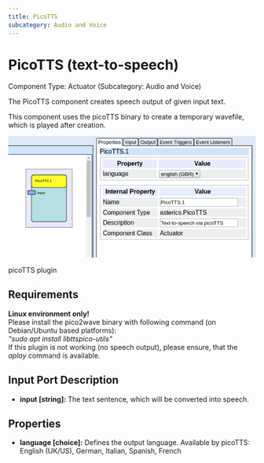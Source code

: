 ```yaml
---
title: PicoTTS
subcategory: Audio and Voice
---
```


# PicoTTS (text-to-speech)

Component Type: Actuator (Subcategory: Audio and Voice)

The PicoTTS component creates speech output of given input text.

This component uses the picoTTS binary to create a temporary wavefile, which is played after creation.

![Screenshot: picoTTS plugin](./img/picotts.png "Screenshot: picoTTS plugin")

picoTTS plugin

## Requirements

**Linux environment only!**  
Please install the pico2wave binary with following command (on Debian/Ubuntu based platforms):  
_"sudo apt install libttspico-utils"_  
If this plugin is not working (no speech output), please ensure, that the _aplay_ command is available.

## Input Port Description

- **input \[string\]:** The text sentence, which will be converted into speech.

## Properties

- **language \[choice\]:** Defines the output language. Available by picoTTS: English (UK/US), German, Italian, Spanish, French
